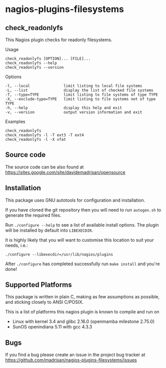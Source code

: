 nagios-plugins-filesystems
==========================

## check_readonlyfs

This Nagios plugin checks for readonly filesystems.

Usage

	check_readonlyfs [OPTION]... [FILE]...
	check_readonlyfs --help
	check_readonlyfs --version

Options 

	-l, --local               limit listing to local file systems
	-L, --list                display the list of checked file systems
	-T, --type=TYPE           limit listing to file systems of type TYPE
	-X, --exclude-type=TYPE   limit listing to file systems not of type TYPE
	-h, --help                display this help and exit
	-v, --version             output version information and exit

Examples

	check_readonlyfs
	check_readonlyfs -l -T ext3 -T ext4
	check_readonlyfs -l -X vfat

## Source code

The source code can be also found at
https://sites.google.com/site/davidemadrisan/opensource


## Installation

This package uses GNU autotools for configuration and installation.

If you have cloned the git repository then you will need to run `autogen.sh`
to generate the required files.

Run `./configure --help` to see a list of available install options.
The plugin will be installed by default into `LIBEXECDIR`.

It is highly likely that you will want to customise this location to suit your
needs, i.e.:

	./configure --libexecdir=/usr/lib/nagios/plugins

After `./configure` has completed successfully run `make install` and you're
done!


## Supported Platforms

This package is written in plain C, making as few assumptions as possible, and
sticking closely to ANSI C/POSIX.

This is a list of platforms this nagios plugin is known to compile and run on

* Linux with kernel 3.4 and glibc 2.16.0 (openmamba milestone 2.75.0)
* SunOS openindiana 5.11 with gcc 4.3.3

## Bugs

If you find a bug please create an issue in the project bug tracker at
https://github.com/madrisan/nagios-plugins-filesystems/issues
